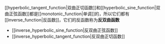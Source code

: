 [[hyperbolic_tangent_function|双曲正切函数]]和[[hyperbolic_sine_function|双曲正弦函数]]都是[[monotonic_function|单调]]的，所以它们都有[[inverse_function|反函数]]，它们的反函数称为**反双曲函数**
- [[inverse_hyperbolic_sine_function|反双曲正弦函数]]
- [[inverse_hyperbolic_tangent_function|反双曲正切函数]]